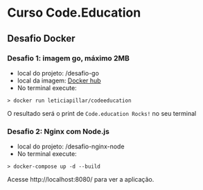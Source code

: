 # Curso Code.Education

## Desafio Docker

### Desafio 1: imagem go, máximo 2MB
- local do projeto: /desafio-go
- local da imagem: [Docker hub](https://hub.docker.com/r/leticiapillar/codeeducation)
- No terminal execute:

```
> docker run leticiapillar/codeeducation
```

O resultado será o print de `Code.education Rocks!` no seu terminal

### Desafio 2: Nginx com Node.js
- local do projeto: /desafio-nginx-node
- No terminal execute:

```
> docker-compose up -d --build
```

Acesse http://localhost:8080/ para ver a aplicação.
